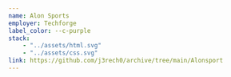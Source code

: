 ```yaml
---
name: Alon Sports
employer: Techforge
label_color: --c-purple
stack: 
    - "../assets/html.svg" 
    - "../assets/css.svg"
link: https://github.com/j3rech0/archive/tree/main/Alonsport
---
```

